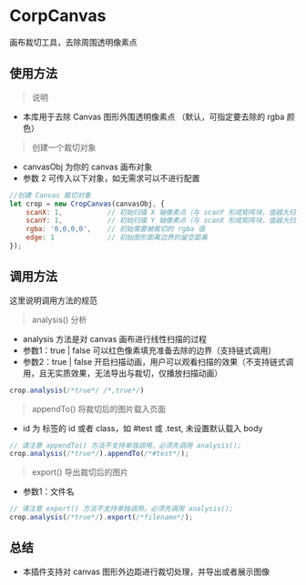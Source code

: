 # CorpCanvas
画布裁切工具，去除周围透明像素点

## 使用方法

> 说明

* 本库用于去除 Canvas 图形外围透明像素点 （默认，可指定要去除的 rgba 颜色）

> 创建一个裁切对象

* canvasObj 为你的 canvas 画布对象
* 参数 2 可传入以下对象，如无需求可以不进行配置

```javascript
//创建 Canvas 裁切对象
let crop = new CropCanvas(canvasObj, {
    scanX: 1,           // 初始扫描 X 轴像素点（与 scanY 形成矩阵块，值越大扫描越快）
    scanY: 1,           // 初始扫描 Y 轴像素点（与 scanX 形成矩阵块，值越大扫描越快）
    rgba: '0,0,0,0',    // 初始需要被裁切的 rgba 值
    edge: 1             // 初始图形距离边界的留空距离
});
```


## 调用方法

这里说明调用方法的规范

>  analysis() 分析

* analysis 方法是对 canvas 画布进行线性扫描的过程
* 参数1：true | false 可以红色像素填充准备去除的边界（支持链式调用）
* 参数2：true | false 开启扫描动画，用户可以观看扫描的效果（不支持链式调用，且无实质效果，无法导出与裁切，仅播放扫描动画）

```javascript
crop.analysis(/*true*/ /*,true*/)
```

>  appendTo() 将裁切后的图片载入页面

* id 为 标签的 id 或者 class，如 #test 或 .test, 未设置默认载入 body

```javascript
// 请注意 appendTo() 方法不支持单独调用，必须先调用 analysis();
crop.analysis(/*true*/).appendTo(/*#test*/);
```
>  export() 导出裁切后的图片

* 参数1：文件名

```javascript
// 请注意 export() 方法不支持单独调用，必须先调用 analysis();
crop.analysis(/*true*/).export(/*filename*/);
```


## 总结

* 本插件支持对 canvas 图形外边距进行裁切处理，并导出或者展示图像
